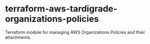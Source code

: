 # terraform-aws-tardigrade-organizations-policies

Terraform module for managing AWS Organizations Policies and their attachments.
